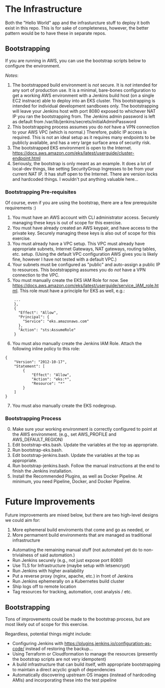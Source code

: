 # The Infrastructure
Both the "Hello World" app and the infrasturcture stuff to deploy it both exist in this repo.  This is for sake of completeness, however, the better pattern would be to have these in separate repos.

## Bootstrapping
If you are running in AWS, you can use the bootstrap scripts below to configure the environment.

*Notes*:

1. The bootstrapped build environment is *not* secure.  It is *not* intended for any sort of production use.  It is a minimal, bare-bones configuration to get a working AWS environment with a Jenkins build host (on a single EC2 instnace) able to deploy into an EKS cluster.  This bootstrapping is intended for individual development sandboxes only.  The bootstrapping will leave your Jenkins host with port 8080 exposed to whichever NAT IP you ran the bootstrapping from.  The Jenkins admin password is left as default from /var/lib/jenkins/secrets/initialAdminPassword
2. This bootstrapping process assumes you do *not* have a VPN connection to your AWS VPC (which is normal.)  Therefore, public IP access is required.  This is not an ideal setup as it requires many endpoints to be publicly available, and has a very large surface area of security risk.
3. The bootstrapped EKS environment is open to the Internet.  https://docs.aws.amazon.com/eks/latest/userguide/cluster-endpoint.html
4. Seriously, the bootstrap is only meant as an example.  It does a lot of local-dev things, like setting SecurityGroup Ingresses to be from your current NAT IP.  It has stuff open to the Internet.  There are version locks and hardcoded things.  I wouldn't put anything valuable here...

### Bootstrapping Pre-requisites
Of course, even if you are using the bootstrap, there are a few prerequisite requirements :)
1. You must have an AWS account with CLI administrator access.  Securely managing these keys is out of scope for this exercise.
2. You must have already created an AWS keypair, and have access to the private key.  Securely managing these keys is also out of scope for this exercise.
3. You must already have a VPC setup.   This VPC must already have appropriate subnets, Internet Gateways, NAT gateways, routing tables, etc. setup.  (Using the default VPC configuration AWS gives you is likely fine, however I have not tested with a default VPC.)
4. Your subnets must be configured as "public" and auto-assign a public IP to resources.  This bootstrapping assumes you do *not* have a VPN connection to the VPC.
5. You must manually create the EKS IAM Role for now.  See https://docs.aws.amazon.com/eks/latest/userguide/service_IAM_role.html.   This role must have a principle for EKS as well, e.g.:
```
    ...
    },
    {
      "Effect": "Allow",
      "Principal": {
        "Service": "eks.amazonaws.com"
      },
      "Action": "sts:AssumeRole"
    }
```
6. You must also manually create the Jenkins IAM Role.  Attach the following inline policy to this role:
```
{
    "Version": "2012-10-17",
    "Statement": [
        {
            "Effect": "Allow",
            "Action": "eks:*",
            "Resource": "*"
        }
    ]
}
```
7. You must also manually create the EKS nodegroup.

### Bootstrapping Process
0. Make sure your working environment is correctly configured to point at the AWS environment.  (e.g., set AWS_PROFILE and AWS_DEFAULT_REGION)
1. Edit bootstrap-eks.bash.  Update the variables at the top as appropriate.
2. Run bootstrap-eks.bash.
3. Edit bootstrap-jenkins.bash.  Update the variables at the top as appropriate.
4. Run bootstrap-jenkins.bash.  Follow the manual instructions at the end to finish the Jenkins installation.
5. Install the Recommended Plugins, as well as Docker Pipeline.  At minimum, you need Pipeline, Docker, and Docker Pipeline.

# Future Improvements
Future improvements are mixed below, but there are two high-level designs we could aim for:
1) More ephemeral build enviroments that come and go as needed, or
2) More permament build environments that are managed as traditional infrastructure

* Automating the remaining manual stuff (not automated yet do to non-trivialness of said automation.)
* Run Jenkins securely (e.g., not just expose port 8080)
* Use TLS for Infrastructure (maybe setup with letsencrypt)
* Run Jenkins with higher availability
* Put a reverse proxy (nginx, apache, etc.) in front of Jenkins
* Run Jenkins ephemerally on a Kubernetes build cluster
* Ship logs off to remote location
* Tag resources for tracking, automation, cost analysis / etc.
## Bootstrapping
Tons of improvements could be made to the bootstrap process, but are most likely out of scope for this exercise.

Regardless, potential things might include:
* Configuring Jenkins with https://plugins.jenkins.io/configuration-as-code/ instead of restoring the backup...
* Using Terraform or Cloudformation to manage the resources (presently the bootstrap scripts are not very idempotent)
* A build infrastructure that can build itself, with appropriate bootstrapping to maintain a direct acyclic graph of dependencies
* Automatically discovering upstream OS images (instead of hardcoding AMIs) and incorporating these into the test pipeline
